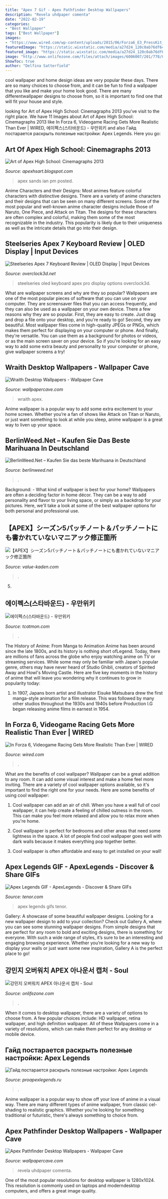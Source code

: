```yaml
---
title: "Apex 7 Gif - Apex Pathfinder Desktop Wallpapers"
description: "Revela uhdpaper comenta"
date: "2022-02-19"
categories:
- "Best Wallpaper"
tags: ["Best Wallpaper"]
images:
- "https://www.wired.com/wp-content/uploads/2015/06/Forza6_E3_PressKit_06_WM.jpg"
featuredImage: "https://static.wixstatic.com/media/a27d24_120c0ab76df64e6f9de944531f71d96a~mv2.gif"
featured_image: "https://static.wixstatic.com/media/a27d24_120c0ab76df64e6f9de944531f71d96a~mv2.gif"
image: "http://www.onlifezone.com/files/attach/images/6006007/201/778/015/0c82993fd9eaadb5e6980f9c9bb75933.jpg"
ShowToc: true
author: "Delfina Satterfield"
---
```



cool wallpaper and home design ideas are very popular these days. There are so many choices to choose from, and it can be fun to find a wallpaper that you like and make your home look good. There are many differentwallpaper designs to choose from, so it is important to find one that will fit your house and style.

	

		
looking for Art of Apex High School: Cinemagraphs 2013 you've visit to the right place. We have 11 Images about Art of Apex High School: Cinemagraphs 2013 like In Forza 6, Videogame Racing Gets More Realistic Than Ever | WIRED, 에이펙스(스타바운드) - 우만위키 and also Гайд постарается раскрыть полезные настройки: Apex Legends. Here you go:
		
    
## Art Of Apex High School: Cinemagraphs 2013

<img loading=lazy src="http://3.bp.blogspot.com/-tbFw53aeuh0/Ul2BYvz3tTI/AAAAAAAALZw/7h8I3tui2kc/s1600/sleepingpic.gif" onerror="this.onerror=null;this.src='https://tse4.mm.bing.net/th?id=OIP.KbCM0QALDB1yjC7RtvcQswHaFj&amp;pid=15.1';" alt="Art of Apex High School: Cinemagraphs 2013">

_Source: apexhsart.blogspot.com_

>apex sands ian pm posted. 

	

Anime Characters and their Designs: Most animes feature colorful characters with distinctive designs.
There are a variety of anime characters and their designs that can be seen on many different screens. Some of the most popular and well-known anime character designs include those of Naruto, One Piece, and Attack on Titan. The designs for these characters are often complex and colorful, making them some of the most recognizable in the industry. This popularity is likely due to their uniqueness as well as the intricate details that go into their design.

    
## Steelseries Apex 7 Keyboard Review | OLED Display | Input Devices

<img loading=lazy src="https://overclock3d.net/gfx/articles/2019/10/11112442252s.jpg" onerror="this.onerror=null;this.src='https://tse1.mm.bing.net/th?id=OIP.-H4VHx0Ai4mS6aHYzhpq4gHaE7&amp;pid=15.1';" alt="Steelseries Apex 7 Keyboard Review | OLED Display | Input Devices">

_Source: overclock3d.net_

>steelseries oled keyboard apex pro display options overclock3d. 

	

What are wallpaper screens and why are they so popular?
Wallpapers are one of the most popular pieces of software that you can use on your computer. They are screensaver files that you can access frequently, and they can also be used as a wallpaper on your own device. There a few reasons why they are so popular. First, they are easy to create. Just drag and drop a file onto your desktop, and you're ready to go! Second, they are beautiful. Most wallpaper files come in high-quality JPEGs or PNGs, which makes them perfect for displaying on your computer or phone. And finally, they're versatile. You can use them as a background for photos or videos, or as the main screen saver on your device. So if you're looking for an easy way to add some extra beauty and personality to your computer or phone, give wallpaper screens a try!

    
## Wraith Desktop Wallpapers - Wallpaper Cave

<img loading=lazy src="https://wallpapercave.com/wp/wp4878619.jpg" onerror="this.onerror=null;this.src='https://tse2.mm.bing.net/th?id=OIP.wNIbT3ojjZilC5DwFdKXqQHaEK&amp;pid=15.1';" alt="Wraith Desktop Wallpapers - Wallpaper Cave">

_Source: wallpapercave.com_

>wraith apex. 

	

Anime wallpaper is a popular way to add some extra excitement to your home screen. Whether you’re a fan of shows like Attack on Titan or Naruto, or just want something to look at while you sleep, anime wallpaper is a great way to liven up your space.

    
## BerlinWeed.Net – Kaufen Sie Das Beste Marihuana In Deutschland

<img loading=lazy src="https://comprarmarihuanamadrid.com/ger/wp-content/uploads/2020/09/20200616_154956-768x1024.jpg" onerror="this.onerror=null;this.src='https://tse1.mm.bing.net/th?id=OIP.VjXsVCExi_sSH8CSGaLlkAHaJ4&amp;pid=15.1';" alt="BerlinWeed.Net – Kaufen Sie das beste Marihuana in Deutschland">

_Source: berlinweed.net_

>. 

	

Background: - What kind of wallpaper is best for your home?
Wallpapers are often a deciding factor in home décor. They can be a way to add personality and flavor to your living space, or simply as a backdrop for your pictures. Here, we'll take a look at some of the best wallpaper options for both personal and professional use.

    
## 【APEX】シーズン5パッチノート＆パッチノートにも書かれていないマニアック修正箇所

<img loading=lazy src="http://value-kaden.com/wp-content/uploads/2020/05/5984.jpg" onerror="this.onerror=null;this.src='https://tse1.mm.bing.net/th?id=OIP.suua_-he6QbpqnQirMZh5QHaEK&amp;pid=15.1';" alt="【APEX】シーズン5パッチノート＆パッチノートにも書かれていないマニアック修正箇所">

_Source: value-kaden.com_

>. 

	

5.

    
## 에이펙스(스타바운드) - 우만위키

<img loading=lazy src="http://static2.wikia.nocookie.net/__cb20131208220522/starboundgame/images/d/d2/Apex.gif" onerror="this.onerror=null;this.src='https://tse1.mm.bing.net/th?id=OIP.xO90QUYc54-9p5Qhp7gU7gAAAA&amp;pid=15.1';" alt="에이펙스(스타바운드) - 우만위키">

_Source: tcatmon.com_

>. 

	

The History of Anime: From Manga to Animation
Anime has been around since the late 1800s, and its history is nothing short ofLegend. Today, there are millions of fans across the globe who enjoy watching anime on TV or streaming services. While some may only be familiar with Japan's popular genre, others may have never heard of Studio Ghibli, creators of Spirited Away and Howl's Moving Castle. Here are five key moments in the history of anime that will leave you wondering why it continues to grow in popularity today:
1) In 1907, Japans born artist and illustrator Eisuke Matsubara drew the first manga-style animation for a film release. This was followed by many other studios throughout the 1930s and 1940s before Production I.G began releasing anime films in earnest in 1954.

    
## In Forza 6, Videogame Racing Gets More Realistic Than Ever | WIRED

<img loading=lazy src="https://www.wired.com/wp-content/uploads/2015/06/Forza6_E3_PressKit_06_WM.jpg" onerror="this.onerror=null;this.src='https://tse4.mm.bing.net/th?id=OIP.uJ7a1ov9aPmjE1xjA4x3vAHaEK&amp;pid=15.1';" alt="In Forza 6, Videogame Racing Gets More Realistic Than Ever | WIRED">

_Source: wired.com_

>. 

	

What are the benefits of cool wallpaper?
Wallpaper can be a great addition to any room. It can add some visual interest and make a home feel more inviting. There are a variety of cool wallpaper options available, so it's important to find the right one for your needs. Here are some benefits of using cool wallpaper: 
1. Cool wallpaper can add an air of chill. When you have a wall full of cool wallpaper, it can help create a feeling of chilled outness in the room. This can make you feel more relaxed and allow you to relax more when you're home. 

2. Cool wallpaper is perfect for bedrooms and other areas that need some lightness in the space. A lot of people find cool wallpaper goes well with dark walls because it makes everything pop together better. 

3. Cool wallpaper is often affordable and easy to get installed on your wall!

    
## Apex Legends GIF - ApexLegends - Discover &amp; Share GIFs

<img loading=lazy src="https://media1.tenor.com/images/fcfcb8a82897b1e9da6927e4acbffdde/tenor.gif?itemid=13946277" onerror="this.onerror=null;this.src='https://tse4.mm.bing.net/th?id=OIP._Py4qCiXsenaaSfkrL_93gAAAA&amp;pid=15.1';" alt="Apex Legends GIF - ApexLegends - Discover &amp; Share GIFs">

_Source: tenor.com_

>apex legends gifs tenor. 

	

Gallery: A showcase of some beautiful wallpaper designs.
Looking for a new wallpaper design to add to your collection? Check out Gallery A, where you can see some stunning wallpaper designs. From simple designs that are perfect for any room to bold and exciting designs, there is something for everyone. With such a wide range of styles, it’s sure to be an interesting and engaging browsing experience. Whether you’re looking for a new way to display your walls or just want some new inspiration, Gallery A is the perfect place to go!





	
	
    
## 강민지 오버워치 APEX 아나운서 캡처 - Soul

<img loading=lazy src="http://www.onlifezone.com/files/attach/images/6006007/201/778/015/0c82993fd9eaadb5e6980f9c9bb75933.jpg" onerror="this.onerror=null;this.src='https://tse3.mm.bing.net/th?id=OIP.h_pyUvp5oL4c2k5dhZMukwHaEK&amp;pid=15.1';" alt="강민지 오버워치 APEX 아나운서 캡처 - Soul">

_Source: onlifezone.com_

>. 

	

When it comes to desktop wallpaper, there are a variety of options to choose from. A few popular choices include: HD wallpaper, retina wallpaper, and high definition wallpaper. All of these Wallpapers come in a variety of resolutions, which can make them perfect for any desktop or mobile device. 

    
## Гайд постарается раскрыть полезные настройки: Apex Legends

<img loading=lazy src="https://static.wixstatic.com/media/a27d24_120c0ab76df64e6f9de944531f71d96a~mv2.gif" onerror="this.onerror=null;this.src='https://tse4.mm.bing.net/th?id=OIP.NnjqMmTrQVYA3LF3sEx_sAHaER&amp;pid=15.1';" alt="Гайд постарается раскрыть полезные настройки: Apex Legends">

_Source: proapexlegends.ru_

>. 

	

Anime wallpaper is a popular way to show off your love of anime in a visual way. There are many different types of anime wallpaper, from classic cel-shading to realistic graphics. Whether you're looking for something traditional or futuristic, there's always something to choice from.

    
## Apex Pathfinder Desktop Wallpapers - Wallpaper Cave

<img loading=lazy src="https://wallpapercave.com/wp/wp6093420.jpg" onerror="this.onerror=null;this.src='https://tse2.mm.bing.net/th?id=OIP.P6nKpiUspfDIVR4uqVRigQHaEK&amp;pid=15.1';" alt="Apex Pathfinder Desktop Wallpapers - Wallpaper Cave">

_Source: wallpapercave.com_

>revela uhdpaper comenta. 

	

One of the most popular resolutions for desktop wallpaper is 1280x1024. This resolution is commonly used on laptops and moderndesktop computers, and offers a great image quality.

